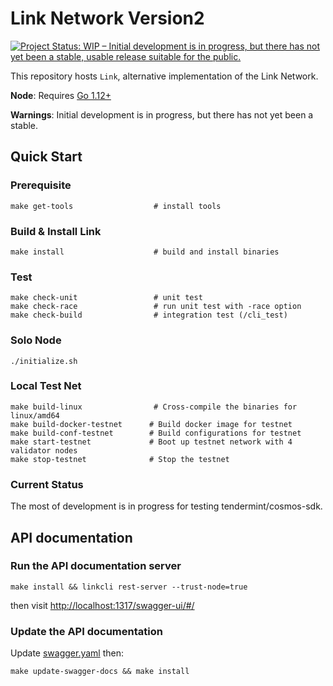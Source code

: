 # Link Network Version2

[![Project Status: WIP – Initial development is in progress, but there has not yet been a stable, usable release suitable for the public.](https://www.repostatus.org/badges/latest/wip.svg)](https://www.repostatus.org/#wip)

This repository hosts `Link`, alternative implementation of the Link Network.

**Node**: Requires [Go 1.12+](https://golang.org/dl/)

**Warnings**: Initial development is in progress, but there has not yet been a stable.

## Quick Start

### Prerequisite
```
make get-tools                  # install tools
```
### Build & Install Link
```
make install                    # build and install binaries
```

### Test
```
make check-unit                 # unit test
make check-race                 # run unit test with -race option
make check-build                # integration test (/cli_test)
```

### Solo Node
```
./initialize.sh
```

### Local Test Net
```
make build-linux                # Cross-compile the binaries for linux/amd64
make build-docker-testnet      # Build docker image for testnet
make build-conf-testnet        # Build configurations for testnet
make start-testnet             # Boot up testnet network with 4 validator nodes
make stop-testnet              # Stop the testnet
```


### Current Status
The most of development is in progress for testing tendermint/cosmos-sdk.


## API documentation

### Run the API documentation server
```shell script
make install && linkcli rest-server --trust-node=true
```
then visit [http://localhost:1317/swagger-ui/#/](http://localhost:1317/swagger-ui/#/)

### Update the API documentation
Update [swagger.yaml](./client/lcd/swagger-ui/swagger.yaml) then:
```shell script
make update-swagger-docs && make install
```